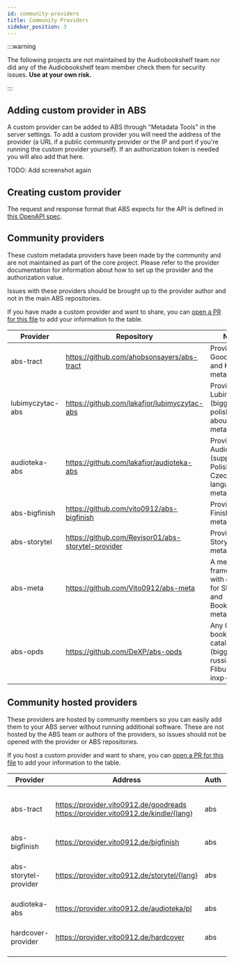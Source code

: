 ```yaml
---
id: community-providers
title: Community Providers
sidebar_position: 3
---
```


:::warning

The following projects are not maintained by the Audiobookshelf team nor did any of the Audiobookshelf team member check them for security issues. **Use at your own risk.**

:::

## Adding custom provider in ABS

A custom provider can be added to ABS through "Metadata Tools" in the server settings.
To add a custom provider you will need the address of the provider (a URL if a public community provider or the IP and port if you're running the custom provider yourself).
If an authorization token is needed you will also add that here.

TODO: Add screenshot again

<!--- ![Adding Custom Metadata Provider](/guides/custom_metadata/adding_provider.png) -->

## Creating custom provider

The request and response format that ABS expects for the API is defined in [this OpenAPI spec](https://github.com/advplyr/audiobookshelf/blob/master/custom-metadata-provider-specification.yaml).

## Community providers

These custom metadata providers have been made by the community and are not maintained as part of the core project.
Please refer to the provider documentation for information about how to set up the provider and the authorization value.

Issues with these providers should be brought up to the provider author and not in the main ABS repositories.

If you have made a custom provider and want to share, you can [open a PR for this file](https://github.com/audiobookshelf/audiobookshelf-web/blob/master/content/guides/13.custom-metadata-providers.md) to add your information to the table.

| Provider         | Repository                                         | Notes                                                                |
| ---------------- | -------------------------------------------------- | -------------------------------------------------------------------- |
| abs-tract        | https://github.com/ahobsonsayers/abs-tract         | Provides Goodreads and Kindle metadata                               |
| lubimyczytac-abs | https://github.com/lakafior/lubimyczytac-abs       | Provides Lubimyczytac (biggest polish site about books) metadata     |
| audioteka-abs    | https://github.com/lakafior/audioteka-abs          | Provides Audioteka (supports Polish and Czech language) metadata     |
| abs-bigfinish    | https://github.com/vito0912/abs-bigfinish          | Provides Big Finish metadata                                         |
| abs-storytel     | https://github.com/Revisor01/abs-storytel-provider | Provides Storytel metadata                                           |
| abs-meta         | https://github.com/Vito0912/abs-meta               | A metadata framework with caching for Storytel and BookBeat metadata |
| abs-opds         | https://github.com/DeXP/abs-opds                   | Any OPDS books catalog (biggest russian: Flibusta, inxp-web)         |

## Community hosted providers

These providers are hosted by community members so you can easily add them to your ABS server without running additional software.
These are not hosted by the ABS team or authors of the providers, so issues should not be opened with the provider or ABS repositories.

If you host a custom provider and want to share, you can [open a PR for this file](https://github.com/audiobookshelf/audiobookshelf-web/blob/master/content/guides/13.custom-metadata-providers.md) to add your information to the table.

| Provider              | Address                                                                                | Auth | Contact                                                                       | Notes                                                                                                                                                                                    |
| --------------------- | -------------------------------------------------------------------------------------- | ---- | ----------------------------------------------------------------------------- | ---------------------------------------------------------------------------------------------------------------------------------------------------------------------------------------- |
| abs-tract             | https://provider.vito0912.de/goodreads<br />https://provider.vito0912.de/kindle/{lang} | abs  | fito0912@duck.com                                                             | See [Supported languages](https://github.com/ahobsonsayers/abs-tract?tab=readme-ov-file#kindle-2). Used [Repository](https://github.com/ahobsonsayers/abs-tract)                         |
| abs-bigfinish         | https://provider.vito0912.de/bigfinish                                                 | abs  | [Repository Issues](https://github.com/vito0912/abs-bigfinish/issues)         | Used [Repository](https://github.com/Vito0912/abs-bigfinish)                                                                                                                             |
| abs-storytel-provider | https://provider.vito0912.de/storytel/{lang}                                           | abs  | [Repository Issues](https://github.com/Vito0912/abs-storytel-provider/issues) | See [Supported languages](https://github.com/Vito0912/abs-storytel-provider/?tab=readme-ov-file#supported-regions). Used [Repository](https://github.com/Vito0912/abs-storytel-provider) |
| audioteka-abs         | https://provider.vito0912.de/audioteka/pl                                              | abs  | fito0912@duck.com                                                             | Used [Repository](https://github.com/lakafior/audioteka-abs)                                                                                                                             |
| hardcover-provider    | https://provider.vito0912.de/hardcover                                                 | abs  | [Repository Issues](https://github.com/Vito0912/hardcover-provider/issues)    | Used [Repository](https://github.com/Vito0912/hardcover-provider). See [URL Options](https://github.com/Vito0912/hardcover-provider?tab=readme-ov-file#url-options)                      |
